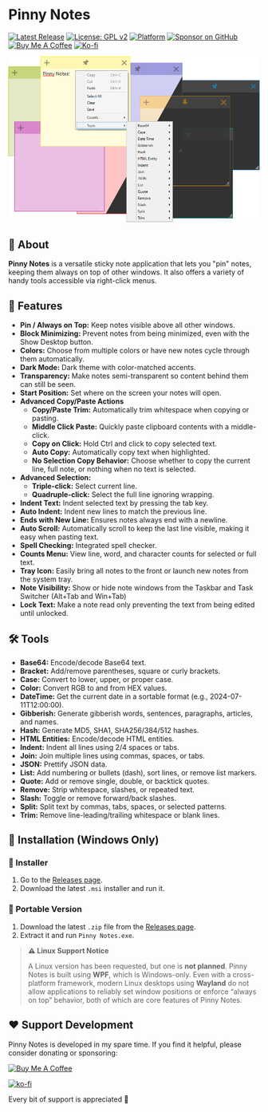 # Pinny Notes

[![Latest Release](https://img.shields.io/github/v/release/63BeetleSmurf/PinnyNotes?style=flat-square)](https://github.com/63BeetleSmurf/PinnyNotes/releases)
[![License: GPL v2](https://img.shields.io/badge/License-GPL_v2-blue.svg?style=flat-square)](https://www.gnu.org/licenses/old-licenses/gpl-2.0.en.html)
[![Platform](https://img.shields.io/badge/Platform-Windows-0078D6?style=flat-square&logo=windows)](https://github.com/63BeetleSmurf/PinnyNotes)
[![Sponsor on GitHub](https://img.shields.io/badge/Sponsor-GitHub-ea4aaa?style=flat-square&logo=github)](https://github.com/sponsors/63BeetleSmurf)
[![Buy Me A Coffee](https://img.shields.io/badge/Donate-Buy%20Me%20a%20Coffee-ffdd00?style=flat-square&logo=buy-me-a-coffee)](https://www.buymeacoffee.com/63BeetleSmurf)
[![Ko-fi](https://img.shields.io/badge/Donate-Ko--fi-29abe0?style=flat-square&logo=ko-fi)](https://ko-fi.com/63BeetleSmurf)

![Pinny Notes Screenshot](assets/Screenshot.png)


## 📢 About

**Pinny Notes** is a versatile sticky note application that lets you "pin" notes, keeping them always on top of other windows. It also offers a variety of handy tools accessible via right-click menus.


## 🚀 Features

- **Pin / Always on Top:** Keep notes visible above all other windows.
- **Block Minimizing:** Prevent notes from being minimized, even with the Show Desktop button.
- **Colors:** Choose from multiple colors or have new notes cycle through them automatically.
- **Dark Mode:** Dark theme with color-matched accents.
- **Transparency:** Make notes semi-transparent so content behind them can still be seen.
- **Start Position:** Set where on the screen your notes will open.
- **Advanced Copy/Paste Actions**
  - **Copy/Paste Trim:** Automatically trim whitespace when copying or pasting.
  - **Middle Click Paste:** Quickly paste clipboard contents with a middle-click.
  - **Copy on Click:** Hold Ctrl and click to copy selected text.
  - **Auto Copy:** Automatically copy text when highlighted.
  - **No Selection Copy Behavior:** Choose whether to copy the current line, full note, or nothing when no text is selected.
- **Advanced Selection:**
  - **Triple-click:** Select current line.
  - **Quadruple-click:** Select the full line ignoring wrapping.
- **Indent Text:** Indent selected text by pressing the tab key.
- **Auto Indent:** Indent new lines to match the previous line.
- **Ends with New Line:** Ensures notes always end with a newline.
- **Auto Scroll:** Automatically scroll to keep the last line visible, making it easy when pasting text.
- **Spell Checking:** Integrated spell checker.
- **Counts Menu:** View line, word, and character counts for selected or full text.
- **Tray Icon:** Easily bring all notes to the front or launch new notes from the system tray.
- **Note Visibility:** Show or hide note windows from the Taskbar and Task Switcher (Alt+Tab and Win+Tab)
- **Lock Text:** Make a note read only preventing the text from being edited until unlocked.


## 🛠️ Tools

- **Base64:** Encode/decode Base64 text.
- **Bracket:** Add/remove parentheses, square or curly brackets.
- **Case:** Convert to lower, upper, or proper case.
- **Color:** Convert RGB to and from HEX values.
- **DateTime:** Get the current date in a sortable format (e.g., 2024-07-11T12:00:00).
- **Gibberish:** Generate gibberish words, sentences, paragraphs, articles, and names.
- **Hash:** Generate MD5, SHA1, SHA256/384/512 hashes.
- **HTML Entities:** Encode/decode HTML entities.
- **Indent:** Indent all lines using 2/4 spaces or tabs.
- **Join:** Join multiple lines using commas, spaces, or tabs.
- **JSON:** Prettify JSON data.
- **List:** Add numbering or bullets (dash), sort lines, or remove list markers.
- **Quote:** Add or remove single, double, or backtick quotes.
- **Remove:** Strip whitespace, slashes, or repeated text.
- **Slash:** Toggle or remove forward/back slashes.
- **Split:** Split text by commas, tabs, spaces, or selected patterns.
- **Trim:** Remove line-leading/trailing whitespace or blank lines.


## 💾 Installation (Windows Only)

### 🔧 Installer

1. Go to the [Releases page](https://github.com/63BeetleSmurf/PinnyNotes/releases).
2. Download the latest `.msi` installer and run it.

### 👜 Portable Version

1. Download the latest `.zip` file from the [Releases page](https://github.com/63BeetleSmurf/PinnyNotes/releases).
2. Extract it and run `Pinny Notes.exe`.

> **⚠️ Linux Support Notice**
>
> A Linux version has been requested, but one is **not planned**. Pinny Notes is built using **WPF**, which is Windows-only. Even with a cross-platform framework, modern Linux desktops using **Wayland** do not allow applications to reliably set window positions or enforce “always on top” behavior, both of which are core features of Pinny Notes.


## ❤️ Support Development

Pinny Notes is developed in my spare time. If you find it helpful, please consider donating or sponsoring:

<a href="https://www.buymeacoffee.com/63BeetleSmurf" target="_blank"><img src="https://cdn.buymeacoffee.com/buttons/v2/default-yellow.png" alt="Buy Me A Coffee" style="height: 60px !important;width: 217px !important;" ></a>

[![ko-fi](https://ko-fi.com/img/githubbutton_sm.svg)](https://ko-fi.com/63BeetleSmurf)

Every bit of support is appreciated 🙏
